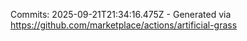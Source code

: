 Commits: 2025-09-21T21:34:16.475Z - Generated via https://github.com/marketplace/actions/artificial-grass
<br>
